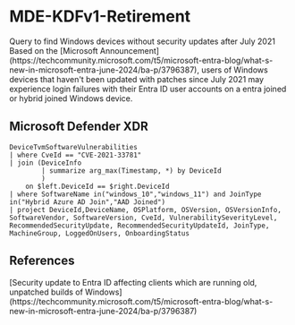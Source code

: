 <h1>MDE-KDFv1-Retirement</h1>
Query to find Windows devices without security updates after July 2021 Based on the [Microsoft Announcement](https://techcommunity.microsoft.com/t5/microsoft-entra-blog/what-s-new-in-microsoft-entra-june-2024/ba-p/3796387), users of Windows devices that haven't been updated with patches since July 2021 may experience login failures with their Entra ID user accounts on a entra joined or hybrid joined Windows device.

<h2>Microsoft Defender XDR</h2>

```kql
DeviceTvmSoftwareVulnerabilities 
| where CveId == "CVE-2021-33781"
| join (DeviceInfo
        | summarize arg_max(Timestamp, *) by DeviceId
        )
    on $left.DeviceId == $right.DeviceId
| where SoftwareName in("windows_10","windows_11") and JoinType in("Hybrid Azure AD Join","AAD Joined")
| project DeviceId,DeviceName, OSPlatform, OSVersion, OSVersionInfo, SoftwareVendor, SoftwareVersion, CveId, VulnerabilitySeverityLevel, RecommendedSecurityUpdate, RecommendedSecurityUpdateId, JoinType, MachineGroup, LoggedOnUsers, OnboardingStatus
```

<h2> References </h2>
[Security update to Entra ID affecting clients which are running old, unpatched builds of Windows](https://techcommunity.microsoft.com/t5/microsoft-entra-blog/what-s-new-in-microsoft-entra-june-2024/ba-p/3796387)
